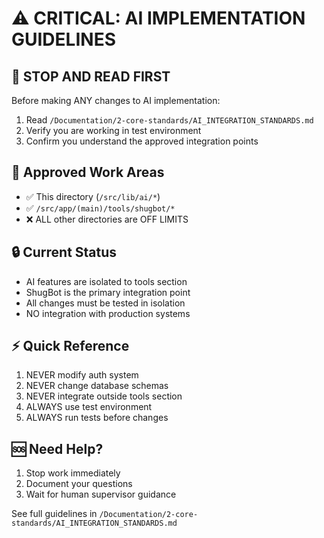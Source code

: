 # ⚠️ CRITICAL: AI IMPLEMENTATION GUIDELINES

## 🚫 STOP AND READ FIRST
Before making ANY changes to AI implementation:
1. Read `/Documentation/2-core-standards/AI_INTEGRATION_STANDARDS.md`
2. Verify you are working in test environment
3. Confirm you understand the approved integration points

## 🎯 Approved Work Areas
- ✅ This directory (`/src/lib/ai/*`)
- ✅ `/src/app/(main)/tools/shugbot/*`
- ❌ ALL other directories are OFF LIMITS

## 🔒 Current Status
- AI features are isolated to tools section
- ShugBot is the primary integration point
- All changes must be tested in isolation
- NO integration with production systems

## ⚡ Quick Reference
1. NEVER modify auth system
2. NEVER change database schemas
3. NEVER integrate outside tools section
4. ALWAYS use test environment
5. ALWAYS run tests before changes

## 🆘 Need Help?
1. Stop work immediately
2. Document your questions
3. Wait for human supervisor guidance

See full guidelines in `/Documentation/2-core-standards/AI_INTEGRATION_STANDARDS.md` 